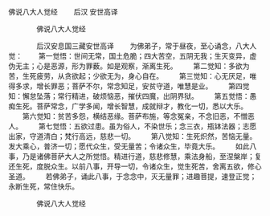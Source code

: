  佛说八大人觉经
　　后汉 安世高译




　　　　佛说八大人觉经

　　　　后汉安息国三藏安世高译
　　为佛弟子，常于昼夜，至心诵念，八大人觉：
　　第一觉悟：世间无常，国土危脆；四大苦空，五阴无我；生灭变异，虚伪无主；心是恶源，形为罪薮。如是观察，渐离生死。
　　第二觉知：多欲为苦，生死疲劳，从贪欲起；少欲无为，身心自在。
　　第三觉知：心无厌足，唯得多求，增长罪恶；菩萨不尔，常念知足，安贫守道，唯慧是业。
　　第四觉知：懈怠坠落；常行精进，破烦恼恶，摧伏四魔，出阴界狱。
　　第五觉悟：愚痴生死。菩萨常念，广学多闻，增长智慧，成就辩才，教化一切，悉以大乐。
　　第六觉知：贫苦多怨，横结恶缘。菩萨布施，等念冤亲，不念旧恶，不憎恶人。
　　第七觉悟：五欲过患。虽为俗人，不染世乐；念三衣，瓶钵法器；志愿出家，守道清白；梵行高远，慈悲一切。
　　第八觉知：生死炽然，苦恼无量。发大乘心，普济一切；愿代众生，受无量苦；令诸众生，毕竟大乐。
　　如此八事，乃是诸佛菩萨大人之所觉悟。精进行道，慈悲修慧，乘法身船，至涅槃岸；复还生死，度脱众生。以前八事，开导一切，令诸众生，觉生死苦，舍离五欲，修心圣道。
　　若佛弟子，诵此八事，于念念中，灭无量罪；进趣菩提，速登正觉；永断生死，常住快乐。

　　　　佛说八大人觉经


